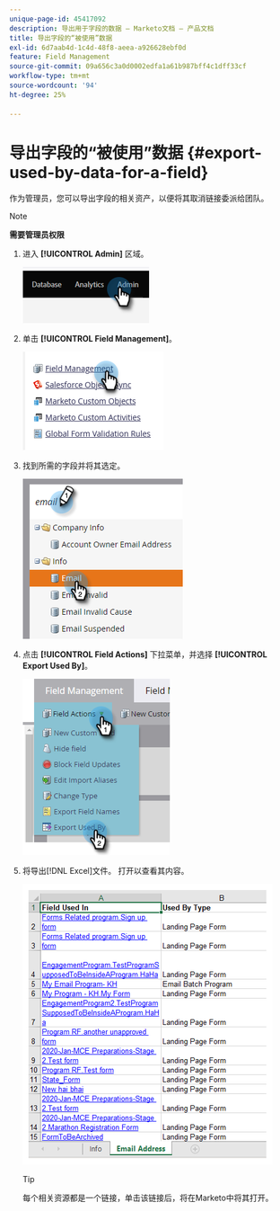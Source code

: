```yaml
---
unique-page-id: 45417092
description: 导出用于字段的数据 — Marketo文档 — 产品文档
title: 导出字段的“被使用”数据
exl-id: 6d7aab4d-1c4d-48f8-aeea-a926628ebf0d
feature: Field Management
source-git-commit: 09a656c3a0d0002edfa1a61b987bff4c1dff33cf
workflow-type: tm+mt
source-wordcount: '94'
ht-degree: 25%

---
```


# 导出字段的“被使用”数据 {#export-used-by-data-for-a-field}

作为管理员，您可以导出字段的相关资产，以便将其取消链接委派给团队。

>[!NOTE]
>
>**需要管理员权限**

1. 进入 **[!UICONTROL Admin]** 区域。

   ![](assets/export-used-by-data-for-a-field-1.png)

1. 单击 **[!UICONTROL Field Management]**。

   ![](assets/export-used-by-data-for-a-field-2.png)

1. 找到所需的字段并将其选定。

   ![](assets/export-used-by-data-for-a-field-3.png)

1. 点击 **[!UICONTROL Field Actions]** 下拉菜单，并选择 **[!UICONTROL Export Used By]**。

   ![](assets/export-used-by-data-for-a-field-4.png)

1. 将导出[!DNL Excel]文件。 打开以查看其内容。

   ![](assets/export-used-by-data-for-a-field-5.png)

   >[!TIP]
   >
   >每个相关资源都是一个链接，单击该链接后，将在Marketo中将其打开。
